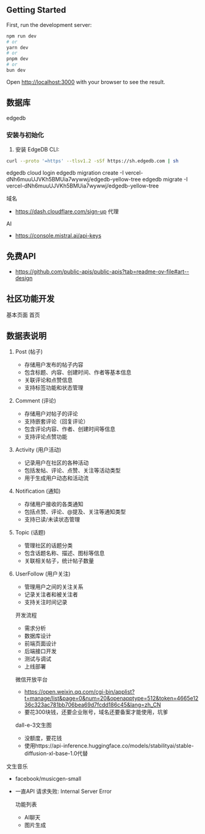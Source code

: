 
## Getting Started

First, run the development server:

```bash
npm run dev
# or
yarn dev
# or
pnpm dev
# or
bun dev
```

Open [http://localhost:3000](http://localhost:3000) with your browser to see the result.


## 数据库
edgedb

### 安装与初始化
1. 安装 EdgeDB CLI:
```bash
curl --proto '=https' --tlsv1.2 -sSf https://sh.edgedb.com | sh
```


edgedb cloud login
edgedb migration create -I vercel-dNh6muuUJVKh5BMUia7wywwj/edgedb-yellow-tree
edgedb migrate -I vercel-dNh6muuUJVKh5BMUia7wywwj/edgedb-yellow-tree


域名
- https://dash.cloudflare.com/sign-up 代理

AI
- https://console.mistral.ai/api-keys


## 免费API
- https://github.com/public-apis/public-apis?tab=readme-ov-file#art--design


## 社区功能开发
基本页面
首页

## 数据表说明
1. Post (帖子)
   
   - 存储用户发布的帖子内容
   - 包含标题、内容、创建时间、作者等基本信息
   - 关联评论和点赞信息
   - 支持标签功能和状态管理
2. Comment (评论)
   
   - 存储用户对帖子的评论
   - 支持嵌套评论（回复评论）
   - 包含评论内容、作者、创建时间等信息
   - 支持评论点赞功能
3. Activity (用户活动)
   
   - 记录用户在社区的各种活动
   - 包括发帖、评论、点赞、关注等活动类型
   - 用于生成用户动态和活动流
4. Notification (通知)
   
   - 存储用户接收的各类通知
   - 包括点赞、评论、@提及、关注等通知类型
   - 支持已读/未读状态管理
5. Topic (话题)
   
   - 管理社区的话题分类
   - 包含话题名称、描述、图标等信息
   - 关联相关帖子，统计帖子数量
6. UserFollow (用户关注)
   
   - 管理用户之间的关注关系
   - 记录关注者和被关注者
   - 支持关注时间记录





   开发流程
   - 需求分析
   - 数据库设计
   - 前端页面设计
   - 后端接口开发
   - 测试与调试
   - 上线部署



   微信开放平台
   - https://open.weixin.qq.com/cgi-bin/applist?t=manage/list&page=0&num=20&openapptype=512&token=4665e1236c323ac781bb706bea69d7fcdd186c45&lang=zh_CN
   - 要花300块钱，还要企业账号，域名还要备案才能使用，坑爹

   dall-e-3文生图
   - 没额度，要花钱
   - 使用https://api-inference.huggingface.co/models/stabilityai/stable-diffusion-xl-base-1.0代替

文生音乐
- facebook/musicgen-small
- 一直API 请求失败: Internal Server Error

   功能列表
   - AI聊天
   - 图片生成